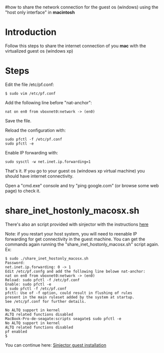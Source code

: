 #how to share the network connection for the guest os (windows) using the "host only interface" in **macintosh**

# Introduction #

Follow this steps to share the internet connection of you **mac** with the virtualized guest os (windows xp)


# Steps #

Edit the file /etc/pf.conf:

```
$ sudo vim /etc/pf.conf
```

Add the following line before "nat-anchor":

```
nat on en0 from vboxnet0:network -> (en0)
```

Save the file.

Reload the configuration with:

```
sudo pfctl -f /etc/pf.conf
sudo pfctl -e
```

Enable IP forwarding with:

```
sudo sysctl -w net.inet.ip.forwarding=1
```

That's it. If you go to your guest os (windows xp virtual machine) you should have internet connectivity.

Open a "cmd.exe" console and try "ping google.com" (or browse some web page) to check it.

# share\_inet\_hostonly\_macosx.sh #

There's also an script provided with sinjector with the instructions [here](https://code.google.com/p/mandingo/source/browse/trunk/sinjector/sinjector_client/scripts/share_inet_hostonly_macosx.sh)

Note: if you restart your host system, you will need to reenable IP forwarding for get connectivity in the guest machine. You can get the commands again running the "share\_inet\_hostonly\_macosx.sh" script again. Ex:

```
$ sudo ./share_inet_hostonly_macosx.sh 
Password:
net.inet.ip.forwarding: 0 -> 1
Edit /etc/pf.confg and add the following line belowe nat-anchor:
nat on en0 from vboxnet0:network -> (en0)
Reload: sudo pfctl -f /etc/pf.conf
Enable: sudo pfctl -e
$ sudo pfctl -f /etc/pf.conf
pfctl: Use of -f option, could result in flushing of rules
present in the main ruleset added by the system at startup.
See /etc/pf.conf for further details.

No ALTQ support in kernel
ALTQ related functions disabled
MacBook-Pro-de-seagate:scripts seagate$ sudo pfctl -e
No ALTQ support in kernel
ALTQ related functions disabled
pf enabled
$
```
You can continue here: [Sinjector guest installation](sinjector_guest_install.md)